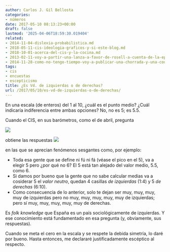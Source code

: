 ```yaml
---
author: Carlos J. Gil Bellosta
categories:
- números
date: 2017-05-10 08:13:23+00:00
draft: false
lastmod: '2025-04-06T18:59:30.019404'
related:
- 2014-11-04-dislexia-probabilistica.md
- 2018-05-11-cis-ideologia-graficos-y-si-este-blog.md
- 2018-10-01-acerca-del-cis-y-la-cocina.md
- 2013-02-11-voy-a-partir-una-lanza-a-favor-de-rosell-a-cuenta-de-la-epa.md
- 2014-11-28-como-no-tengo-tiempo-voy-a-publicar-una-chorrada-y-una-coda.md
tags:
- cis
- encuestas
- escepticismo
title: ¿Es Vd. de izquierdas o de derechas?
url: /2017/05/10/es-vd-de-izquierdas-o-de-derechas/
---
```


En una escala (de enteros) del 1 al 10, ¿cuál es el punto medio? ¿Cuál indicaría indiferencia entre ambas opciones? No, no es 5; es 5.5.

Cuando el CIS, en sus barómetros, como el de abril, pregunta

![](/wp-uploads/2017/05/barometro_cis_201704_pregunta.png#center)


obtiene las respuestas
![](/wp-uploads/2017/05/barometro_cis_201704_respuesta.png#center)

en las que se aprecian fenómenos sesgantes como, por ejemplo:

* Toda esa gente que se define ni fú ni fá (véase el pico en el 5), va a elegir 5 pero ¿por qué no 6? El 5 está tan alejado del valor medio, 5.5, como 6.
* Si damos por bueno que la gente que no sabe calcular medias va a cosiderar 5 el _valor neutro_, quedan 4 casillas _de izquierdas_ (1:4) y 5 _de derechas_ (6:10).
* Como consecuencia de lo anterior, solo te dejan ser muy, muy, muy, muy de izquierdas pero no muy, muy, muy, muy, muy de izquierdas; pero sí muy, muy, muy, muy, muy de derechas.

Es _folk knowledge_ que España es un país sociológicamente de izquierdas. Y ese conocimiento está fundamentado en esa pregunta (y, obviamente, sus respuestas).

Cuando se meta el cero en la escala y se respete la debida simetría, lo daré por bueno. Hasta entonces, me declararé justificadamente escéptico al respecto.